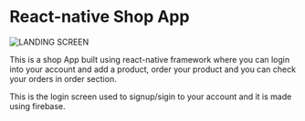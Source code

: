 # React-native Shop App

![LANDING SCREEN](https://user-images.githubusercontent.com/61001158/115537604-9b698c80-a2b8-11eb-9962-bc7b336d6004.PNG)

This is a shop App built using react-native framework where you can login into your account and add a product, order your product and you can check your orders in order section.

This is the login screen used to signup/sigin to your account and it is made using firebase.
